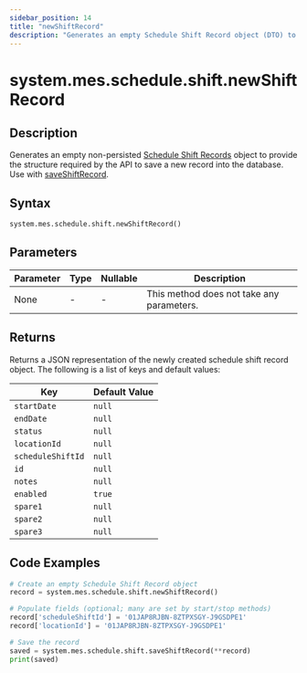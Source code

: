 ```yaml
---
sidebar_position: 14
title: "newShiftRecord"
description: "Generates an empty Schedule Shift Record object (DTO) to use with saveShiftRecord."
---
```


# system.mes.schedule.shift.newShiftRecord

## Description

Generates an empty non-persisted [Schedule Shift Records](../../data-model/schedule-shift-model/schedule-shift-record)
object to provide the structure required by the API to save a new record into the database. Use
with [saveShiftRecord](./save-shift-record).

## Syntax

```python
system.mes.schedule.shift.newShiftRecord()
```

## Parameters

| Parameter | Type | Nullable | Description                               |
|-----------|------|----------|-------------------------------------------|
| None      | -    | -        | This method does not take any parameters. |

## Returns

Returns a JSON representation of the newly created schedule shift record object. The following is a list of keys and
default values:

| Key               | Default Value |
|-------------------|---------------|
| `startDate`       | `null`        |
| `endDate`         | `null`        |
| `status`          | `null`        |
| `locationId`      | `null`        |
| `scheduleShiftId` | `null`        |
| `id`              | `null`        |
| `notes`           | `null`        |
| `enabled`         | `true`        |
| `spare1`          | `null`        |
| `spare2`          | `null`        |
| `spare3`          | `null`        |

## Code Examples

```python
# Create an empty Schedule Shift Record object
record = system.mes.schedule.shift.newShiftRecord()

# Populate fields (optional; many are set by start/stop methods)
record['scheduleShiftId'] = '01JAP8RJBN-8ZTPXSGY-J9GSDPE1'
record['locationId'] = '01JAP8RJBN-8ZTPXSGY-J9GSDPE1'

# Save the record
saved = system.mes.schedule.shift.saveShiftRecord(**record)
print(saved)
```
